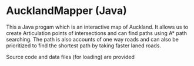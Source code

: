 # AucklandMapper (Java)

This a Java progam which is an interactive map of Auckland. It allows us to create Articulation points
of intersections and can find paths using A* path searching. The path is also accounts of one way roads
and can also be prioritized to find the shortest path by taking faster laned roads.

Source code and data files (for loading) are provided
